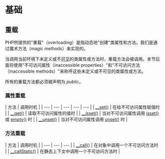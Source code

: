 # 基础

## 重载

PHP所提供的"重载"（overloading）是指动态地"创建"类属性和方法。我们是通过魔术方法（magic methods）来实现的。

当调用当前环境下未定义或不[可见](http://php.net/manual/zh/language.oop5.visibility.php)的类属性或方法时，重载方法会被调用。本节后面将使用"不可访问属性（inaccessible properties）"和"不可访问方法（inaccessible methods）"来称呼这些未定义或不可见的类属性或方法。

所有的重载方法都必须被声明为 _public_。

### 属性重载

| 方法 | 调用时机 |
| --- | --- | --- | --- | --- |
|  [\_\_set\(\)](http://php.net/manual/zh/language.oop5.overloading.php#object.set) | 在给不可访问属性赋值时 |
|  [\_\_get\(\)](http://php.net/manual/zh/language.oop5.overloading.php#object.get) | 读取不可访问属性的值时 |
|  [\_\_isset\(\)](http://php.net/manual/zh/language.oop5.overloading.php#object.isset) | 当对不可访问属性调用 [isset\(\)](http://php.net/manual/zh/function.isset.php) 或 [empty\(\)](http://php.net/manual/zh/function.empty.php) 时 |
|  [\_\_unset\(\)](http://php.net/manual/zh/language.oop5.overloading.php#object.unset) | 当对不可访问属性调用 [unset\(\)](http://php.net/manual/zh/function.unset.php) 时 |

### 方法重载

| 方法 | 调用时机 |
| --- | --- | --- |
|  [\_\_call\(\)](http://php.net/manual/zh/language.oop5.overloading.php#object.call) | 在对象中调用一个不可访问方法时 |
|  [\_\_callStatic\(\)](http://php.net/manual/zh/language.oop5.overloading.php#object.callstatic) | 在静态上下文中调用一个不可访问方法时 |

